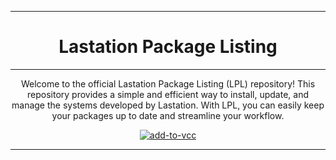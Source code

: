 <div align="center">

---

# Lastation Package Listing

---

Welcome to the official Lastation Package Listing (LPL) repository! This repository provides a simple and efficient way to install, update, and manage the systems developed by Lastation. With LPL, you can easily keep your packages up to date and streamline your workflow.

[![add-to-vcc](https://github.com/user-attachments/assets/8168732b-c7d2-49b0-8bb2-afc4b4fef2cf)](https://lastationvrchat.github.io/lastation-package-listing/index.json)

---

</div>
